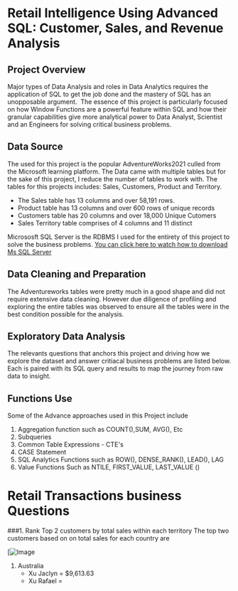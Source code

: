 # Retail Intelligence Using Advanced SQL: Customer, Sales, and Revenue Analysis

## Project Overview

Major types of Data Analysis and roles in Data Analytics requires the application of SQL to get the job done and the mastery of SQL has an unopposable argument. 
The essence of this project is particularly focused on how Window Functions are a powerful feature within SQL and how their granular capabilities give more analytical 
power to Data Analyst, Scientist and an Engineers for solving critical business problems.

## Data Source
The used for this project is the popular AdventureWorks2021 culled from the Microsoft learning platform. The Data came with multiple tables but for the sake of this project, 
I reduce the number of tables to work with. The tables for this projects includes: Sales, Customers, Product and Territory. 

-  The Sales table has 13 columns and over 58,191 rows. 
-  Product table has 13 columns and over 600 rows of unique records
-  Customers table has 20 columns and over 18,000 Unique Cutomers
-  Sales Territory table comprises of 4 columns and 11 distinct
  
Micrososft SQL Server is the RDBMS I used for the entirety of this project to solve the business problems. [You can click here to watch how to download Ms SQL Server](https://youtu.be/ndNE3Z8kKjU?si=OolaSBBjRxnWxdrI)

## Data Cleaning and Preparation 
The Adventureworks tables were pretty much in a good shape and did not require extensive data cleaning. However due diligence of profiling and exploring the entire tables was observed to ensure all the tables were in the best condition possible for the analysis.

## Exploratory Data Analysis
The relevants questions that anchors this project and driving how we explore the dataset and answer critiacal business problems are listed below. Each is paired with its SQL query and results to map the journey from raw data to insight.

## Functions Use
Some of the Advance approaches used in this Project include 
1.  Aggregation function such as COUNT(),SUM, AVG(), Etc
2.  Subqueries
3.  Common Table Expressions - CTE's
4.  CASE Statement
5.  SQL Analytics Functions such as ROW(), DENSE_RANK(), LEAD(), LAG
6.  Value Functions Such as NTILE, FIRST_VALUE, LAST_VALUE ()

# Retail Transactions business Questions 
###1. Rank Top 2 customers by total sales within each territory
The top two customers based on on total sales for each country are 

[![Image](https://drive.google.com/file/d/1p6KmMpUoPcjaL3GA_HpDz66D1bRvehEi/view?usp=drive_link)

1. Australia
   -  Xu Jaclyn  = $9,613.63
   -  Xu Rafael =  
